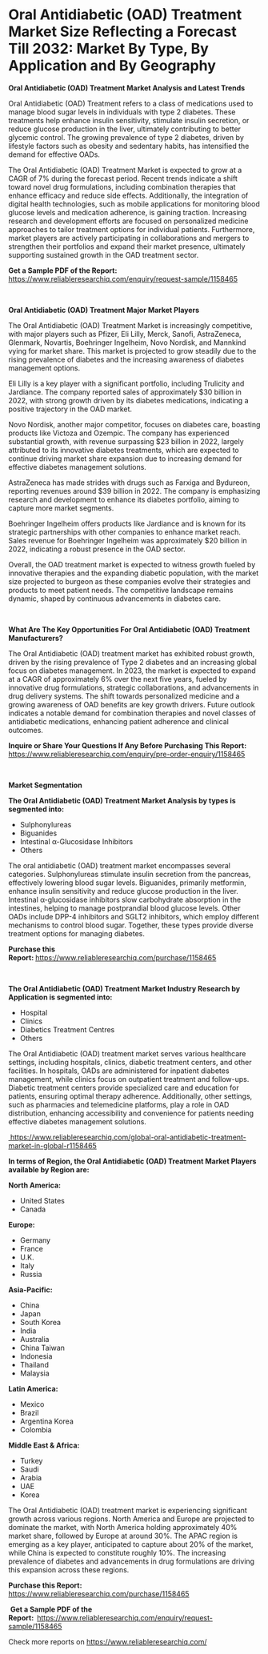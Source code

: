 <p><h1>Oral Antidiabetic (OAD) Treatment Market Size Reflecting a Forecast Till 2032: Market By Type, By Application and By Geography</h1></p><p><strong>Oral Antidiabetic (OAD) Treatment Market Analysis and Latest Trends</strong></p>
<p><p>Oral Antidiabetic (OAD) Treatment refers to a class of medications used to manage blood sugar levels in individuals with type 2 diabetes. These treatments help enhance insulin sensitivity, stimulate insulin secretion, or reduce glucose production in the liver, ultimately contributing to better glycemic control. The growing prevalence of type 2 diabetes, driven by lifestyle factors such as obesity and sedentary habits, has intensified the demand for effective OADs. </p><p>The Oral Antidiabetic (OAD) Treatment Market is expected to grow at a CAGR of 7% during the forecast period. Recent trends indicate a shift toward novel drug formulations, including combination therapies that enhance efficacy and reduce side effects. Additionally, the integration of digital health technologies, such as mobile applications for monitoring blood glucose levels and medication adherence, is gaining traction. Increasing research and development efforts are focused on personalized medicine approaches to tailor treatment options for individual patients. Furthermore, market players are actively participating in collaborations and mergers to strengthen their portfolios and expand their market presence, ultimately supporting sustained growth in the OAD treatment sector.</p></p>
<p><strong>Get a Sample PDF of the Report:&nbsp;</strong> <a href="https://www.reliableresearchiq.com/enquiry/request-sample/1158465?utm_campaign=2788&utm_medium=2&utm_source=Github&utm_content=ia&utm_term=03032025&utm_id=oral-antidiabetic-oad-treatment">https://www.reliableresearchiq.com/enquiry/request-sample/1158465</a></p>
<p>&nbsp;</p>
<p><strong>Oral Antidiabetic (OAD) Treatment Major Market Players</strong></p>
<p><p>The Oral Antidiabetic (OAD) Treatment Market is increasingly competitive, with major players such as Pfizer, Eli Lilly, Merck, Sanofi, AstraZeneca, Glenmark, Novartis, Boehringer Ingelheim, Novo Nordisk, and Mannkind vying for market share. This market is projected to grow steadily due to the rising prevalence of diabetes and the increasing awareness of diabetes management options.</p><p>Eli Lilly is a key player with a significant portfolio, including Trulicity and Jardiance. The company reported sales of approximately $30 billion in 2022, with strong growth driven by its diabetes medications, indicating a positive trajectory in the OAD market.</p><p>Novo Nordisk, another major competitor, focuses on diabetes care, boasting products like Victoza and Ozempic. The company has experienced substantial growth, with revenue surpassing $23 billion in 2022, largely attributed to its innovative diabetes treatments, which are expected to continue driving market share expansion due to increasing demand for effective diabetes management solutions.</p><p>AstraZeneca has made strides with drugs such as Farxiga and Bydureon, reporting revenues around $39 billion in 2022. The company is emphasizing research and development to enhance its diabetes portfolio, aiming to capture more market segments.</p><p>Boehringer Ingelheim offers products like Jardiance and is known for its strategic partnerships with other companies to enhance market reach. Sales revenue for Boehringer Ingelheim was approximately $20 billion in 2022, indicating a robust presence in the OAD sector.</p><p>Overall, the OAD treatment market is expected to witness growth fueled by innovative therapies and the expanding diabetic population, with the market size projected to burgeon as these companies evolve their strategies and products to meet patient needs. The competitive landscape remains dynamic, shaped by continuous advancements in diabetes care.</p></p>
<p>&nbsp;</p>
<p><strong>What Are The Key Opportunities For Oral Antidiabetic (OAD) Treatment Manufacturers?</strong></p>
<p><p>The Oral Antidiabetic (OAD) treatment market has exhibited robust growth, driven by the rising prevalence of Type 2 diabetes and an increasing global focus on diabetes management. In 2023, the market is expected to expand at a CAGR of approximately 6% over the next five years, fueled by innovative drug formulations, strategic collaborations, and advancements in drug delivery systems. The shift towards personalized medicine and a growing awareness of OAD benefits are key growth drivers. Future outlook indicates a notable demand for combination therapies and novel classes of antidiabetic medications, enhancing patient adherence and clinical outcomes.</p></p>
<p><strong>Inquire or Share Your Questions If Any Before Purchasing This Report:</strong> <a href="https://www.reliableresearchiq.com/enquiry/pre-order-enquiry/1158465?utm_campaign=2788&utm_medium=2&utm_source=Github&utm_content=ia&utm_term=03032025&utm_id=oral-antidiabetic-oad-treatment">https://www.reliableresearchiq.com/enquiry/pre-order-enquiry/1158465</a></p>
<p>&nbsp;</p>
<p><strong>Market Segmentation</strong></p>
<p><strong>The Oral Antidiabetic (OAD) Treatment Market Analysis by types is segmented into:</strong></p>
<p><ul><li>Sulphonylureas</li><li>Biguanides</li><li>Intestinal α-Glucosidase Inhibitors</li><li>Others</li></ul></p>
<p><p>The oral antidiabetic (OAD) treatment market encompasses several categories. Sulphonylureas stimulate insulin secretion from the pancreas, effectively lowering blood sugar levels. Biguanides, primarily metformin, enhance insulin sensitivity and reduce glucose production in the liver. Intestinal α-glucosidase inhibitors slow carbohydrate absorption in the intestines, helping to manage postprandial blood glucose levels. Other OADs include DPP-4 inhibitors and SGLT2 inhibitors, which employ different mechanisms to control blood sugar. Together, these types provide diverse treatment options for managing diabetes.</p></p>
<p><strong>Purchase this Report:&nbsp;</strong><a href="https://www.reliableresearchiq.com/purchase/1158465?utm_campaign=2788&utm_medium=2&utm_source=Github&utm_content=ia&utm_term=03032025&utm_id=oral-antidiabetic-oad-treatment">https://www.reliableresearchiq.com/purchase/1158465</a></p>
<p>&nbsp;</p>
<p><strong>The Oral Antidiabetic (OAD) Treatment Market Industry Research by Application is segmented into:</strong></p>
<p><ul><li>Hospital</li><li>Clinics</li><li>Diabetics Treatment Centres</li><li>Others</li></ul></p>
<p><p>The Oral Antidiabetic (OAD) treatment market serves various healthcare settings, including hospitals, clinics, diabetic treatment centers, and other facilities. In hospitals, OADs are administered for inpatient diabetes management, while clinics focus on outpatient treatment and follow-ups. Diabetic treatment centers provide specialized care and education for patients, ensuring optimal therapy adherence. Additionally, other settings, such as pharmacies and telemedicine platforms, play a role in OAD distribution, enhancing accessibility and convenience for patients needing effective diabetes management solutions.</p></p>
<p><a href="https://www.reliableresearchiq.com/global-oral-antidiabetic-treatment-market-in-global-r1158465?utm_campaign=2788&utm_medium=2&utm_source=Github&utm_content=ia&utm_term=03032025&utm_id=oral-antidiabetic-oad-treatment">&nbsp;https://www.reliableresearchiq.com/global-oral-antidiabetic-treatment-market-in-global-r1158465</a></p>
<p><strong>In terms of Region, the Oral Antidiabetic (OAD) Treatment Market Players available by Region are:</strong></p>
<p>
    <p> <strong> North America: </strong>
        <ul>
            <li>United States</li>
            <li>Canada</li>
        </ul>
        </p> 
    <p> <strong> Europe: </strong>
        <ul>
            <li>Germany</li>
            <li>France</li>
            <li>U.K.</li>
            <li>Italy</li>
            <li>Russia</li>
        </ul>
        </p> 
    <p> <strong> Asia-Pacific: </strong>
        <ul>
            <li>China</li>
            <li>Japan</li>
            <li>South Korea</li>
            <li>India</li>
            <li>Australia</li>
            <li>China Taiwan</li>
            <li>Indonesia</li>
            <li>Thailand</li>
            <li>Malaysia</li>
        </ul>
        </p> 
    <p> <strong> Latin America: </strong>
        <ul>
            <li>Mexico</li>
            <li>Brazil</li>
            <li>Argentina Korea</li>
            <li>Colombia</li>
        </ul>
        </p> 
    <p> <strong> Middle East & Africa: </strong>
        <ul>
            <li>Turkey</li>
            <li>Saudi</li>
            <li>Arabia</li>
            <li>UAE</li>
            <li>Korea</li>
        </ul>
    </p>
    </p>
<p><p>The Oral Antidiabetic (OAD) treatment market is experiencing significant growth across various regions. North America and Europe are projected to dominate the market, with North America holding approximately 40% market share, followed by Europe at around 30%. The APAC region is emerging as a key player, anticipated to capture about 20% of the market, while China is expected to constitute roughly 10%. The increasing prevalence of diabetes and advancements in drug formulations are driving this expansion across these regions.</p></p>
<p><strong>Purchase this Report: </strong><a href="https://www.reliableresearchiq.com/purchase/1158465?utm_campaign=2788&utm_medium=2&utm_source=Github&utm_content=ia&utm_term=03032025&utm_id=oral-antidiabetic-oad-treatment">https://www.reliableresearchiq.com/purchase/1158465</a></p>
<p>&nbsp;<strong>Get a Sample PDF of the Report:&nbsp;&nbsp;</strong><a href="https://www.reliableresearchiq.com/enquiry/request-sample/1158465?utm_campaign=2788&utm_medium=2&utm_source=Github&utm_content=ia&utm_term=03032025&utm_id=oral-antidiabetic-oad-treatment">https://www.reliableresearchiq.com/enquiry/request-sample/1158465</a></p>
<p><strong></strong></p>
<p>Check more reports on <a href="https://www.reliableresearchiq.com/?utm_campaign=2788&utm_medium=2&utm_source=Github&utm_content=ia&utm_term=03032025&utm_id=oral-antidiabetic-oad-treatment">https://www.reliableresearchiq.com/</a></p>